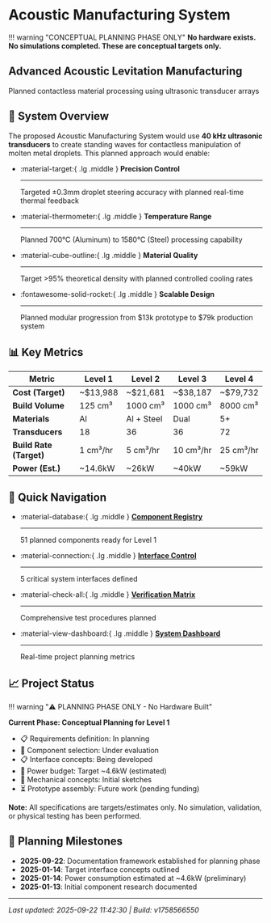 # Acoustic Manufacturing System

!!! warning "CONCEPTUAL PLANNING PHASE ONLY"
    **No hardware exists. No simulations completed. These are conceptual targets only.**

<div class="hero-section">
<h2>Advanced Acoustic Levitation Manufacturing</h2>
<p>Planned contactless material processing using ultrasonic transducer arrays</p>
</div>

## 🎯 System Overview

The proposed Acoustic Manufacturing System would use **40 kHz ultrasonic transducers** to create standing waves for contactless manipulation of molten metal droplets. This planned approach would enable:

<div class="grid cards" markdown>

-   :material-target:{ .lg .middle } **Precision Control**

    ---

    Targeted ±0.3mm droplet steering accuracy with planned real-time thermal feedback

-   :material-thermometer:{ .lg .middle } **Temperature Range**

    ---

    Planned 700°C (Aluminum) to 1580°C (Steel) processing capability

-   :material-cube-outline:{ .lg .middle } **Material Quality**

    ---

    Target >95% theoretical density with planned controlled cooling rates

-   :fontawesome-solid-rocket:{ .lg .middle } **Scalable Design**

    ---

    Planned modular progression from $13k prototype to $79k production system

</div>

## 📊 Key Metrics

| Metric | Level 1 | Level 2 | Level 3 | Level 4 |
|--------|---------|---------|---------|---------|
| **Cost (Target)** | ~$13,988 | ~$21,681 | ~$38,187 | ~$79,732 |
| **Build Volume** | 125 cm³ | 1000 cm³ | 1000 cm³ | 8000 cm³ |
| **Materials** | Al | Al + Steel | Dual | 5+ |
| **Transducers** | 18 | 36 | 36 | 72 |
| **Build Rate (Target)** | 1 cm³/hr | 5 cm³/hr | 10 cm³/hr | 25 cm³/hr |
| **Power (Est.)** | ~14.6kW | ~26kW | ~40kW | ~59kW |

## 🚀 Quick Navigation

<div class="grid cards" markdown>

- :material-database:{ .lg .middle } **[Component Registry](components/index.md)**

    ---
    
    51 planned components ready for Level 1

- :material-connection:{ .lg .middle } **[Interface Control](icds/index.md)**

    ---
    
    5 critical system interfaces defined

- :material-check-all:{ .lg .middle } **[Verification Matrix](verification/matrix.md)**

    ---
    
    Comprehensive test procedures planned

- :material-view-dashboard:{ .lg .middle } **[System Dashboard](dashboard.md)**

    ---
    
    Real-time project planning metrics

</div>

## 📈 Project Status

!!! warning "⚠️ PLANNING PHASE ONLY - No Hardware Built"

**Current Phase: Conceptual Planning for Level 1**
- 📋 Requirements definition: In planning
- 📝 Component selection: Under evaluation  
- 📋 Interface concepts: Being developed
- 🎯 Power budget: Target ~4.6kW (estimated)
- 📝 Mechanical concepts: Initial sketches
- ⏳ Prototype assembly: Future work (pending funding)

**Note:** All specifications are targets/estimates only. No simulation, validation, or physical testing has been performed.

## 🔗 Planning Milestones

- **2025-09-22**: Documentation framework established for planning phase
- **2025-01-14**: Target interface concepts outlined  
- **2025-01-14**: Power consumption estimated at ~4.6kW (preliminary)
- **2025-01-13**: Initial component research documented

---

*Last updated: 2025-09-22 11:42:30 | Build: v1758566550*
